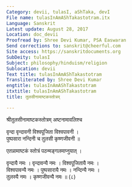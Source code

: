 ```yaml
---
Category: devii, tulasI, aShTaka, devI
File name: tulasInAmAShTakastotram.itx
Language: Sanskrit
Latest update: August 28, 2017
Location: doc_devii
Proofread by: Shree Devi Kumar, PSA Easwaran
Send corrections to: sanskrit@cheerful.com
Site access: https://sanskritdocuments.org
SubDeity: tulasI
Subject: philosophy/hinduism/religion
Sublocation: devii
Text title: tulasInAmAShTakastotram
Transliterated by: Shree Devi Kumar
engtitle: tulasInAmAShTakastotram
itxtitle: tulasInAmAShTakastotram
title: तुलसीनामाष्टकस्तोत्रम्

---
```

  
 श्रीतुलसीनामाष्टकस्तोत्रम् अष्टनामावलिश्च   
  
वृन्दा वृन्दावनी विश्वपूजिता विश्वपावनी ।  
पुष्पसारा नन्दिनी च तुलसी कृष्णजीवनी ॥  
  
एतन्नामाष्टकं स्तोत्रं पठन्मङ्गलमाप्नुयात् ।  
  
वृन्दायै नमः । वृन्दावन्यै नमः । विश्वपूजितायै नमः ।  
विश्वपावन्यै नमः । पुष्पसारायै नमः । नन्दिन्यै नमः ।  
तुलस्यै नमः । कृष्णजीवन्यै नमः ॥ (८)  
  
  
